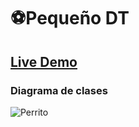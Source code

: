 # ⚽Pequeño DT

## [Live Demo](https://nachokai.github.io/granDT/)

### Diagrama de clases

![Perrito]('./img/i-have-no-idea-what-im-doing-dog-1.jpg')
